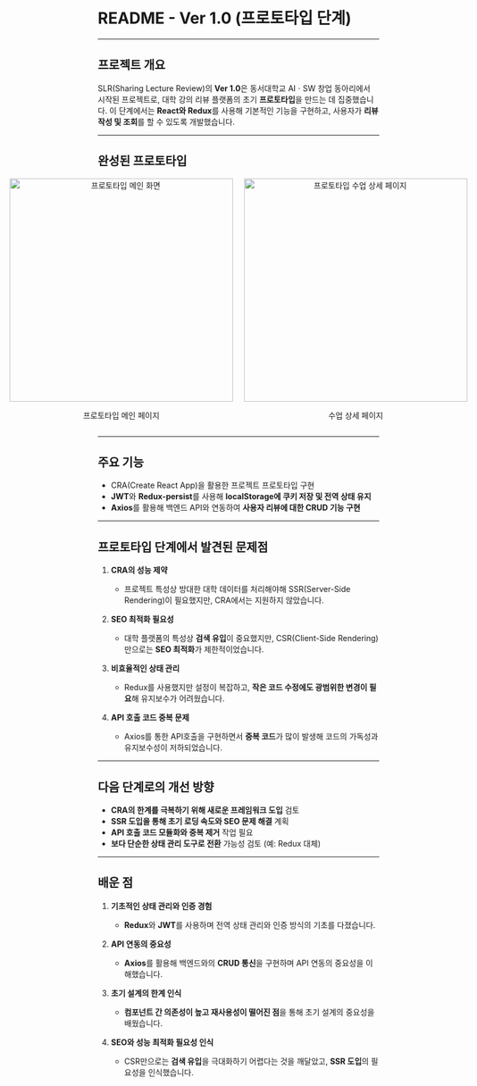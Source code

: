 # **README - Ver 1.0 (프로토타입 단계)**

---

## **프로젝트 개요**  
SLR(Sharing Lecture Review)의 **Ver 1.0**은 동서대학교 AIㆍSW 창업 동아리에서 시작된 프로젝트로, 대학 강의 리뷰 플랫폼의 초기 **프로토타입**을 만드는 데 집중했습니다. 이 단계에서는 **React와 Redux**를 사용해 기본적인 기능을 구현하고, 사용자가 **리뷰 작성 및 조회**를 할 수 있도록 개발했습니다.

---

## **완성된 프로토타입**

<div align="center" style="display: flex; justify-content: center; gap: 20px;">
  <div>
    <img src="https://github.com/user-attachments/assets/25ab436f-937b-42b9-afde-d9385071a4b6" alt="프로토타입 메인 화면" width="400"/>
    <p align="center">프로토타입 메인 페이지</p>
  </div>
  <div>
    <img src="https://github.com/user-attachments/assets/abd7c5ad-916d-40ad-861e-ca94974adfb8" alt="프로토타입 수업 상세 페이지" width="400"/>
    <p align="center">수업 상세 페이지</p>
  </div>
</div>

---

## **주요 기능**  
- CRA(Create React App)을 활용한 프로젝트 프로토타입 구현  
- **JWT**와 **Redux-persist**를 사용해 **localStorage에 쿠키 저장 및 전역 상태 유지**  
- **Axios**를 활용해 백엔드 API와 연동하여 **사용자 리뷰에 대한 CRUD 기능 구현**

---

## **프로토타입 단계에서 발견된 문제점**

1. **CRA의 성능 제약**  
   - 프로젝트 특성상 방대한 대학 데이터를 처리해야해 SSR(Server-Side Rendering)이 필요했지만, CRA에서는 지원하지 않았습니다.

2. **SEO 최적화 필요성**  
   - 대학 플랫폼의 특성상 **검색 유입**이 중요했지만, CSR(Client-Side Rendering)만으로는 **SEO 최적화**가 제한적이었습니다.

3. **비효율적인 상태 관리**  
   - Redux를 사용했지만 설정이 복잡하고, **작은 코드 수정에도 광범위한 변경이 필요**해 유지보수가 어려웠습니다.

4. **API 호출 코드 중복 문제**  
   - Axios를 통한 API호출을 구현하면서 **중복 코드**가 많이 발생해 코드의 가독성과 유지보수성이 저하되었습니다.

---

## **다음 단계로의 개선 방향**

- **CRA의 한계를 극복하기 위해 새로운 프레임워크 도입** 검토  
- **SSR 도입을 통해 초기 로딩 속도와 SEO 문제 해결** 계획  
- **API 호출 코드 모듈화와 중복 제거** 작업 필요  
- **보다 단순한 상태 관리 도구로 전환** 가능성 검토 (예: Redux 대체)  

---

## **배운 점**

1. **기초적인 상태 관리와 인증 경험**  
   - **Redux**와 **JWT**를 사용하며 전역 상태 관리와 인증 방식의 기초를 다졌습니다.

2. **API 연동의 중요성**  
   - **Axios**를 활용해 백엔드와의 **CRUD 통신**을 구현하며 API 연동의 중요성을 이해했습니다.

3. **초기 설계의 한계 인식**  
   - **컴포넌트 간 의존성이 높고 재사용성이 떨어진 점**을 통해 초기 설계의 중요성을 배웠습니다.

4. **SEO와 성능 최적화 필요성 인식**  
   - CSR만으로는 **검색 유입**을 극대화하기 어렵다는 것을 깨달았고, **SSR 도입**의 필요성을 인식했습니다.

